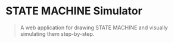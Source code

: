 # STATE MACHINE Simulator

> A web application for drawing STATE MACHINE and visually simulating them step-by-step.